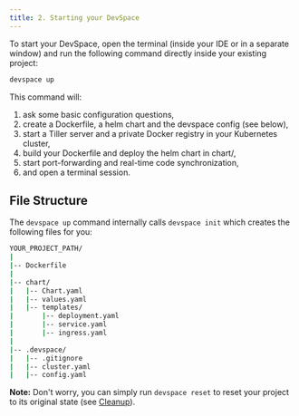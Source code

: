```yaml
---
title: 2. Starting your DevSpace
---
```


To start your DevSpace, open the terminal (inside your IDE or in a separate window) and run the following command directly inside your existing project:
```bash
devspace up
```

This command will: 
1. ask some basic configuration questions,
2. create a Dockerfile, a helm chart and the devspace config (see below),
3. start a Tiller server and a private Docker registry in your Kubernetes cluster,
4. build your Dockerfile and deploy the helm chart in chart/,
5. start port-forwarding and real-time code synchronization,
6. and open a terminal session.

## File Structure
The `devspace up` command internally calls `devspace init` which creates the following files for you:
```bash
YOUR_PROJECT_PATH/
|
|-- Dockerfile
|
|-- chart/
|   |-- Chart.yaml
|   |-- values.yaml
|   |-- templates/
|       |-- deployment.yaml
|       |-- service.yaml
|       |-- ingress.yaml
|
|-- .devspace/
|   |-- .gitignore
|   |-- cluster.yaml
|   |-- config.yaml
```
**Note:** Don't worry, you can simply run `devspace reset` to reset your project to its original state (see [Cleanup](/docs/getting-started/cleanup.html)).
